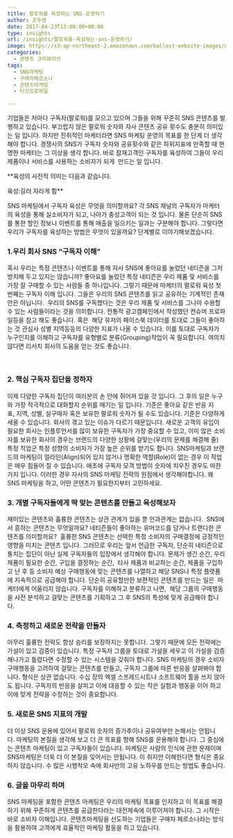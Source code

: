 ```yaml
---
title: 팔로워를 육성하는 SNS 운영하기
author: 조두영
date: 2017-04-23T13:00:00+00:00
type: insights
url: /insights/팔로워를-육성하는-sns-운영하기/
image: https://s3-ap-northeast-2.amazonaws.com/ballast-website-images/wp-content/uploads/2017/02/15110119/img-3.png
categories:
  - 콘텐츠 크리에이션
tags:
  - SNS마케팅
  - 구매자페르소나
  - 콘텐츠마케팅
  - 타깃프로파일

---
```

기업들은 저마다 구독자(팔로워)를 모으고 있으며 그들을 위해 꾸준히 SNS 콘텐츠를 발행하고 있습니다.
부끄럽지 않은 팔로워 숫자와 자사 콘텐츠 공유 횟수도 충분히 의미있는 일 입니다. 하지만 진취적인 마케터라면 SNS 마케팅 운영의 목표를 한 단계 더 생각해야 합니다. 경쟁사의 SNS가 구독자 숫자와 공유횟수와 같은 하위지표에 만족할 때 현명한 마케터는 그 이상을 생각 합니다. 바로 잠재고객인 구독자를 육성하여 그들이 우리 제품이나 서비스를 사용하는 소비자가 되게  만드는 일 입니다.

**육성의 사전적 의미는 다음과 같습니다.
  
육성:길러 자라게 함**

SNS 마케팅에서 구독자 육성은 무엇을 의미할까요? 각 SNS 채널의 구독자가 마케터의 육성을 통해 실소비자가 되고, 나아가 충성고객이 되는 것 입니다. 물론 단순히 SNS를 통한 할인 정보나 이벤트를 통해 매출을 일으키는 일과는 구분해야 합니다.
그렇다면 우리가 구독자를 육성하는 방법은 무엇이 있을까요?
  단계별로 이야기해보겠습니다.

### 1.우리 회사 SNS &#8220;구독자 이해&#8221;
혹시 우리는 특정 콘텐츠나 이벤트를 통해 자사 SNS에 좋아요를 눌렀던 네티즌을 그저 방치해 두고 있지는 않습니까? 좋아요를 눌렀던 특정 네티즌은 우리 제품 및 서비스를 가장 잘 구매할 수 있는 사람들 중 하나입니다.
그렇기 때문에 마케터의 팔로워 육성 첫 번째는 구독자 이해 입니다. 그들은 우리의 SNS 콘텐츠를 읽고 공유하는 기계적인 존재만은 아닙니다.  우리의 SNS를 구독했다는 것은 우리 제품 및 서비스를 그나마 수용할 수 있는 사람들이라는 것을 의미합니다.
전통적 광고캠페인에서 작성했던 컨슈머 프로파일등을 참고 해도 좋습니다. 혹은  해당 유저의 페이스북 데이터를 토대로 그들이 좋아하는 것 관심사 성별 지역등등의 다양한 지표가 나올 수 있습니다.
이를 토대로 구독자가 누구인지를 이해하고 구독자를 유형별로 분류(Grouping)작업이 꼭 필요합니다. 여의치 않다면 리서치 회사의 도움을 얻는 것도 좋습니다.

&nbsp;

### 2. 핵심 구독자 집단을 정하자
이제 다양한 구독자 집단이 여러분의 손 안에 쥐어져 있을 것 입니다. 그 후의 일은 누구와 가장 적극적으로 대화할지 순위를 매기는 일 입니다. 기준은 좋아요 같은 반응 지표, 지역, 성별, 실구매자 혹은 보유한 팔로워 숫자가 될 수도 있습니다.
기준은 다양하게 세울 수 있습니다. 회사의 겪고 있는 이슈가 다르기 때문입니다. 새로운 고객의 유입이 필요한 회사는 인플루언서를 많이 보유한 구독자가 가장 중요할 수 있고, 이미 많은 소비자를 보유한 회사의 경우는 브랜드의 다양한 상황에 걸맞는(우리의 문제를 해결해 줄) 특정 직업군 특정 성향의 소비자가 가장 높은 순위를 받기도 합니다.
SNS마케팅과 브랜드의 마케팅이 얼라인(Align)되어 있지 않거나 명확한 역할(Role)이 없는 경우 이 작업은 매우 힘들어 질 수 있습니다. 애초에 구독자 모객 방법이 숫자에 치우친 경우도 마찬가지 입니다. 이러한 경우 자사의 SNS 마케팅 전략의 원점에서 생각해야합니다. 왜 SNS 마케팅을 하고, 어떤 콘텐츠가 필요한지부터 고민하세요.

### 3. 개별 구독자들에게 딱 맞는 콘텐츠를 만들고 육성해보자
재미있는 콘텐츠와 훌륭한 콘텐츠는 상관 관계가 있을 뿐 인과관계는 없습니다.  SNS에서 흥하는 콘텐츠는 무엇일까요? 네티즌들이 좋아하는 유머코드를 담거나 트랜디한 콘텐츠를 의미할까요?  훌륭한 SNS 콘텐츠는 선택한 특정 소비자의 구매결정에 긍정적인 영향을 미치는 콘텐츠 입니다.
그러므로 우리는 앞서 언급한 구독자, 단순히 네티즌으로 퉁치는 집단이 아닌 실제 구독자들의 입장에서 생각해야 합니다.
문제가 생긴 순간, 우리 제품이 필요한 순간, 구입을 결정하는 순간,  타사 제품과 비교하는 순간, 제품을 구입하고 난 후 등 소비자 예상 구매행동에 맞는 콘텐츠를 나열하고 해당 SNS나 특정 플랫폼에 지속적으로 공급해야 합니다.
단순히 공유할만한 보편적인 콘텐츠를 만드는 일은  마케터에게 어울리지 않습니다. 구독자를 이해하고 분류하고 나면,  해당 그룹의 구매행동을 사전 분석하고 걸맞는 콘텐츠를 기획하고 그 후 SNS의 특성에 맞게 공급해야 합니다.

### 4. 측정하고 새로운 전략을 만들자
아무리 훌륭한 전략도 항상 승리를 보장하지는 못합니다. 그렇기 때문에 모든 전략에는 가설이 있고 검증이 있습니다.
특정 구독자 그룹을 토대로 가설을 세우고 이 가설을 검증해나가고 틀렸다면 수정할 수 있는 시스템을 갖춰야 합니다. SNS 마케팅의 경우 소비자 구매행동을 고려하여 걸맞는 콘텐츠를 만들고, 구독자 그룹에 따른 반응을 살펴봐야 합니다.
형식은 상관 없습니다. 수십 장의 엑셀 스프레드시트나 소프트웨어 툴을 쓰지 않아도 됩니다. 구독자의 반응을 살피고 이에 대응할 수 있는 작은 실험과 행동을 이어 하고 이에 맞게 전략을 수정하는 것이 중요합니다.

### 5. 새로운 SNS 지표의 개발
더 이상 SNS 운용에 있어서 팔로워 숫자의 증가추이나 공유여부만 논해서는 안됩니다. 마케팅의 본질을 생각해 보고 더 큰 목표를 향해 SNS를 운용해야 합니다.
그 중심에는 콘텐츠 마케팅이 있고 구독자들이 있습니다. 마케팅은 사람의 인식에 관한 문제이며 SNS마케팅은 더욱 더 이 본질을 잊어서는 안됩니다. 이 취지만 이해한다면 형식은 중요하지 않습니다. 수 많은 시행착오 속에 회사만의 고유 노하우를 만드는 방법도 좋습니다.

### 6. 글을 마무리 하며
SNS 마케팅을 포함한 콘텐츠 마케팅은 우리의 마케팅 목표를 인지하고 이 목표를 해결하기 위해 꾸준하게 콘텐츠를 공급한다라는 대전제속에 이루어져야 합니다.
그 시작은 바로 소비자 이해입니다. 콘텐츠마케팅을 선도하는 기업들은 구매자 페르소나라는 방식을 활용하여 고객에게 효율적인 마케팅 활동을 하고 있습니다.